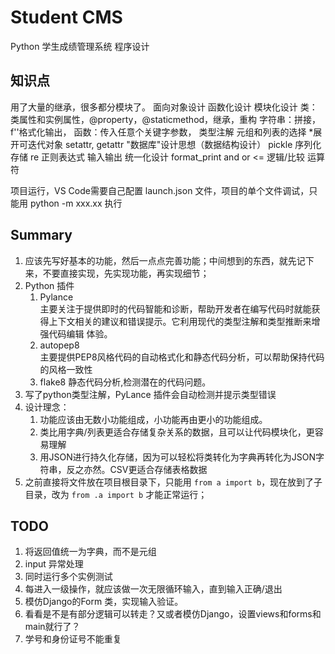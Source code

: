 # Student CMS

Python 学生成绩管理系统 程序设计

## 知识点

用了大量的继承，很多都分模块了。
面向对象设计
函数化设计
模块化设计
类：类属性和实例属性，@property，@staticmethod，继承，重构
字符串：拼接，f''格式化输出，
函数：传入任意个关键字参数，
类型注解
元组和列表的选择
*展开可迭代对象
setattr, getattr
"数据库"设计思想（数据结构设计）
pickle 序列化存储
re 正则表达式
输入输出
统一化设计 format_print
and or <= 逻辑/比较 运算符

项目运行，VS Code需要自己配置 launch.json 文件，项目的单个文件调试，只能用 python -m xxx.xx 执行

## Summary

1. 应该先写好基本的功能，然后一点点完善功能；中间想到的东西，就先记下来，不要直接实现，先实现功能，再实现细节；
2. Python 插件
   1. Pylance  
    主要关注于提供即时的代码智能和诊断，帮助开发者在编写代码时就能获得上下文相关的建议和错误提示。它利用现代的类型注解和类型推断来增强代码编辑 体验。
   2. autopep8  
    主要提供PEP8风格代码的自动格式化和静态代码分析，可以帮助保持代码的风格一致性
   3. flake8
    静态代码分析,检测潜在的代码问题。
3. 写了python类型注解，PyLance 插件会自动检测并提示类型错误
4. 设计理念：
   1. 功能应该由无数小功能组成，小功能再由更小的功能组成。
   2. 类比用字典/列表更适合存储复杂关系的数据，且可以让代码模块化，更容易理解
   3. 用JSON进行持久化存储，因为可以轻松将类转化为字典再转化为JSON字符串，反之亦然。CSV更适合存储表格数据
5. 之前直接将文件放在项目根目录下，只能用 `from a import b`，现在放到了子目录，改为 `from .a import b` 才能正常运行；

## TODO

1. 将返回值统一为字典，而不是元组
2. input 异常处理
3. 同时运行多个实例测试
4. 每进入一级操作，就应该做一次无限循环输入，直到输入正确/退出
5. 模仿Django的Form 类，实现输入验证。
6. 看看是不是有部分逻辑可以转走？又或者模仿Django，设置views和forms和main就行了？
7. 学号和身份证号不能重复
